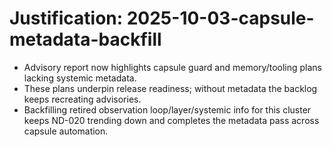 # Justification: 2025-10-03-capsule-metadata-backfill

- Advisory report now highlights capsule guard and memory/tooling plans lacking systemic metadata.
- These plans underpin release readiness; without metadata the backlog keeps recreating advisories.
- Backfilling retired observation loop/layer/systemic info for this cluster keeps ND-020 trending down and completes the metadata pass across capsule automation.
